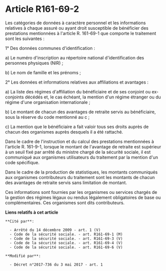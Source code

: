 # Article R161-69-2

Les catégories de données à caractère personnel et les informations relatives à chaque assuré ou ayant droit susceptible de
bénéficier des prestations mentionnées à l'article R. 161-69-1 que comporte le traitement sont les suivantes :

1° Des données communes d'identification :

a) Le numéro d'inscription au répertoire national d'identification des personnes physiques (NIR) ;

b) Le nom de famille et les prénoms ;

2° Les données et informations relatives aux affiliations et avantages :

a) La liste des régimes d'affiliation du bénéficiaire et de ses conjoint ou ex-conjoints décédés et, le cas échéant, la
mention d'un régime étranger ou du régime d'une organisation internationale ;

b) Le montant de chacun des avantages de retraite servis au bénéficiaire, sous la réserve du code mentionné au c ;

c) La mention que le bénéficiaire a fait valoir tous ses droits auprès de chacun des organismes auprès desquels il a été
rattaché.

Dans le cadre de l'instruction et du calcul des prestations mentionnées à l'article R. 161-9-1, lorsque le montant de
l'avantage de retraite est supérieur à un seuil fixé par arrêté du ministre chargé de la sécurité sociale, il est communiqué
aux organismes utilisateurs du traitement par la mention d'un code spécifique.

Dans le cadre de la production de statistiques, les montants communiqués aux organismes contributeurs du traitement sont les
montants de chacun des avantages de retraite servis sans limitation de montant.

Ces informations sont fournies par les organismes ou services chargés de la gestion des régimes légaux ou rendus légalement
obligatoires de base ou complémentaires. Ces organismes sont dits contributeurs.

**Liens relatifs à cet article**

	**Cité par**:

	  - Arrêté du 14 décembre 2009 - art. 1 (V)
	  - Code de la sécurité sociale. - art. R161-69-1 (M)
	  - Code de la sécurité sociale. - art. R161-69-3 (V)
	  - Code de la sécurité sociale. - art. R161-69-4 (V)
	  - Code de la sécurité sociale. - art. R161-69-6 (V)

	**Modifié par**:

	  - Décret n°2017-736 du 3 mai 2017 - art. 1

